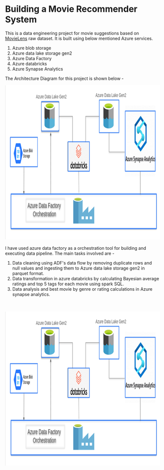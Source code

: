 # Building a Movie Recommender System 

This is a data engineering project for movie suggestions based on [MovieLens](https://grouplens.org/datasets/movielens/) raw dataset. It is built using below mentioned Azure services.

1) Azure blob storage
2) Azure data lake storage gen2
3) Azure Data Factory
4) Azure databricks
5) Azure Synapse Analytics

The Architecture Diagram for this project is shown below - 
</br>

<img src=./images/Architecture_Diagram.png width="700" height="500">

</br>
</br>
I have used azure data factory as a orchestration tool for building and executing data pipeline. The main tasks involved are - 

1) Data cleaning using ADF's data flow by removing duplicate rows and null values and ingesting them to Azure data lake storage gen2 in parquet format.
2) Data transformation in azure databricks by calculating Bayesian average ratings and top 5 tags for each movie using spark SQL.
3) Data analysis and best movie by genre or rating calculations in Azure synapse analytics.

</br>
</br>  
<img src=./images/Architecture_Diagram.png width="700" height="500">

